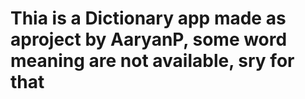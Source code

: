 # Thia is a Dictionary app made as aproject by AaryanP, some word meaning are not available, sry for that
